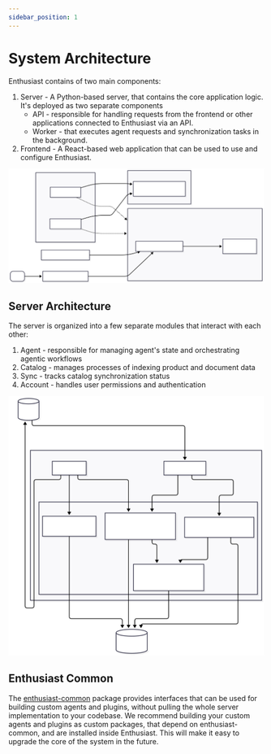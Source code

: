 ```yaml
---
sidebar_position: 1
---
```


# System Architecture

Enthusiast contains of two main components:

1. Server - A Python-based server, that contains the core application logic. It's deployed as two separate components
    - API - responsible for handling requests from the frontend or other applications connected to Enthusiast via an API.
    - Worker - that executes agent requests and synchronization tasks in the background.
2. Frontend - A React-based web application that can be used to use and configure Enthusiast.

![System Architecture Diagram](./img/system-architecture.svg)

## Server Architecture

The server is organized into a few separate modules that interact with each other:

1. Agent - responsible for managing agent's state and orchestrating agentic workflows
2. Catalog - manages processes of indexing product and document data
3. Sync - tracks catalog synchronization status
4. Account - handles user permissions and authentication

![Server Architecture Diagram](./img/server-architecture.svg)

## Enthusiast Common

The [enthusiast-common](https://github.com/upsidelab/enthusiast/tree/main/plugins/enthusiast-common) package provides interfaces that can be used for building custom agents and plugins, without pulling the whole server implementation to your codebase. 
We recommend building your custom agents and plugins as custom packages, that depend on enthusiast-common, and are installed inside Enthusiast. This will make it easy to upgrade the core of the system in the future.
